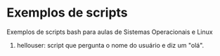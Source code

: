 # Exemplos de scripts
Exemplos de scripts bash para aulas de Sistemas Operacionais e Linux

1. hellouser: script que pergunta o nome do usuário e diz um "olá".
